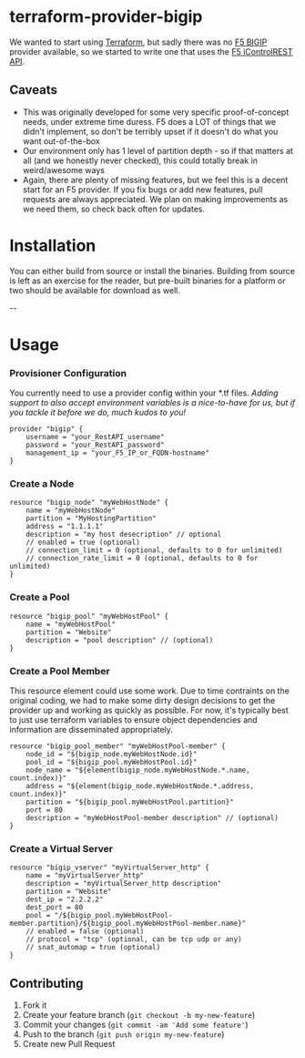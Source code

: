 # terraform-provider-bigip
We wanted to start using [Terraform](https://terraform.io/), but sadly there was no [F5 BIGIP](https://devcentral.f5.com) provider available, so we started to write one that uses the [F5 iControlREST API](https://devcentral.f5.com/wiki/iControlREST.HomePage.ashx).

## Caveats
 * This was originally developed for some very specific proof-of-concept needs, under extreme time duress. F5 does a LOT of things that we didn't implement, so don't be terribly upset if it doesn't do what you want out-of-the-box
 * Our environment only has 1 level of partition depth - so if that matters at all (and we honestly never checked), this could totally break in weird/awesome ways
 * Again, there are plenty of missing features, but we feel this is a decent start for an F5 provider. If you fix bugs or add new features, pull requests are always appreciated. We plan on making improvements as we need them, so check back often for updates.

# Installation
You can either build from source or install the binaries. Building from source is left as an exercise for the reader, but pre-built binaries for a platform or two should be available for download as well. 

--

# Usage

### Provisioner Configuration

You currently need to use a provider config within your *.tf files. _Adding support to also accept environment variables is a nice-to-have for us, but if you tackle it before we do, much kudos to you!_

    provider "bigip" {
        username = "your_RestAPI_username"
        password = "your_RestAPI_password"
        management_ip = "your_F5_IP_or_FQDN-hostname"
    }

### Create a Node

    resource "bigip_node" "myWebHostNode" {
        name = "myWebHostNode"
        partition = "MyHostingPartition"
        address = "1.1.1.1"
        description = "my host desecription" // optional
        // enabled = true (optional)
        // connection_limit = 0 (optional, defaults to 0 for unlimited)
        // connection_rate_limit = 0 (optional, defaults to 0 for unlimited)
    }



### Create a Pool

    resource "bigip_pool" "myWebHostPool" {
    	name = "myWebHostPool"
    	partition = "Website"
    	description = "pool description" // (optional)
    }




### Create a Pool Member
This resource element could use some work. Due to time contraints on the original coding, we had to make some dirty design decisions to get the provider up and working as quickly as possible. For now, it's typically best to just use terraform variables to ensure object dependencies and information are disseminated appropriately.

    resource "bigip_pool_member" "myWebHostPool-member" {
    	node_id = "${bigip_node.myWebHostNode.id}"
    	pool_id = "${bigip_pool.myWebHostPool.id}"
    	node_name = "${element(bigip_node.myWebHostNode.*.name, count.index)}"
    	address = "${element(bigip_node.myWebHostNode.*.address, count.index)}"
    	partition = "${bigip_pool.myWebHostPool.partition}"
    	port = 80
    	description = "myWebHostPool-member description" // (optional)
    }



### Create a Virtual Server

    resource "bigip_vserver" "myVirtualServer_http" {
    	name = "myVirtualServer_http"
    	description = "myVirtualServer_http description"
    	partition = "Website"
    	dest_ip = "2.2.2.2"
    	dest_port = 80
    	pool = "/${bigip_pool.myWebHostPool-member.partition}/${bigip_pool.myWebHostPool-member.name}"
    	// enabled = false (optional)
    	// protocol = "tcp" (optional, can be tcp udp or any)
    	// snat_automap = true (optional)
    }




## Contributing

1. Fork it
2. Create your feature branch (`git checkout -b my-new-feature`)
3. Commit your changes (`git commit -am 'Add some feature'`)
4. Push to the branch (`git push origin my-new-feature`)
5. Create new Pull Request
